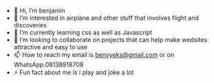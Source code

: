 - 👋 Hi, I’m benjamin
- 👀 I’m interested in airplane and other stuff that involves flight and discoveries 
- 🌱 I’m currently learning css as well as Javascript 
- 💞️ I’m looking to collaborate on projects that can help make wedsites attractive and easy to use
- 📫 How to reach my email  is benyyeks@gmail.com   or   on WhatsApp:08138918708
- ⚡ Fun fact about me is i play and joke  a lot 

<!---
benyyeks/benyyeks is a ✨ special ✨ repository because its `README.md` (this file) appears on your GitHub profile.
You can click the Preview link to take a look at your changes.
--->
